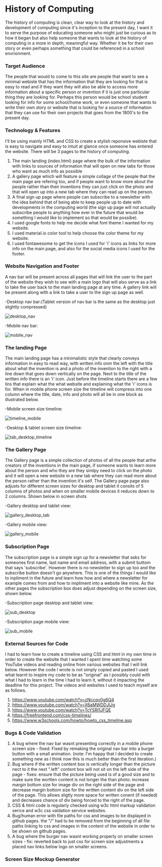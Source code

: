 # History of Computing
The history of computing is clean, clear way to look at the history and development of computing since it's inception to the present day, I want it to serve the purpose of educating someone who might just be curious as to how it began but also help someone that wants to look at the history of computing in a more in depth, meaningful way. Whether it be for their own story or even perhaps something that could be referenced in a school envrionment.

### Target Audience
The people that would to come to this site are people that want to see a minimal webiste that has the information that they are looking for that is easy to read and if they want they will also be able to access more information about a specific person or invention if it is just one particular thing they are looking for. Perhaps this person would be school student looking for info for some school/home work, or even someone that wants to write their own story or website that is looking for a source of information that they can use for their own projects that goes from the 1800's to the present day.

### Technology & Features
I'll be using mainly HTML and CSS to create a stylish reponsive webiste that is easy to navigate and easy to intuit at glance once someone has entered the website.
There will be 3 pages to the history of computing. 
1. The main landing (index.html) page where the bulk of the information with links to sources of information that will open on new tabs for those who want as much info as possible
2. A gallery page which will feature a simple collage of the people that the main page are refering too, and if people want to know more about the people rather than their inventions they can just click on the photo and that will open up into a new tab where they can read up on the person.
3. A final sign up page where people can subscribe to a newsletter with the idea behind that of being able to keep people up to date with developments in the computing world (the sign up page will not actually subscribe people to anything how ever in the future that would be something I would like to implement so that would be possibe).
4. I used google fonts to help me decide what font theme I wanted for my website.
5. I used material.io color tool to help choose the color theme for my website.
6. I used fontawesome to get the icons I used for 'i' icons as links for more info on the main page, and also for the social media icons I used for the footer.

### Website Navigation and Footer
A nav bar will be present across all pages that will link the user to the part of the website they wish to see with a main logo that will also serve as a link to take the user back to the main landing page at any time. A gallery link will be present along with a link to take a user to the sign up page as well.

-Desktop nav bar:(Tablet version of nav bar is the same as the desktop just slightly compressed)

![desktop_nav](https://user-images.githubusercontent.com/83232441/123541197-175dd600-d73b-11eb-838d-2c9120b93f07.jpg)

-Mobile nav bar:

![mobile_nav](https://user-images.githubusercontent.com/83232441/123541243-63a91600-d73b-11eb-9f91-892dec5112d2.jpg)

### The landing Page
The main landing page has a minimalistic style that clearly conveys information in easy to read way, with written info onm the left with the title about what the invention is and a photo of the invention to the right with a line down that goes down vertically on the page. Next to the title of the written info there is an 'i' icon. Just before the timeline starts there are a few lins that explain what the what website and explaining what the 'i' icons is for. When in mobile phone screen size the timeline will compress into one column where the title, date, info and photo will all be in one block as illustrated below.

-Mobile screen size timeline:

![timeline_mobile](https://user-images.githubusercontent.com/83232441/123542166-f0ee6980-d73f-11eb-8844-680d80e6b4a8.jpg)

-Desktop & tablet screen size timeline:

![tab_desktop_timeline](https://user-images.githubusercontent.com/83232441/123542207-3874f580-d740-11eb-84fe-0f4c8ddc9118.jpg)


### The Gallery Page
The Gallery page is a simple collection of photos of all the people that arthe creators of the inventions in the main page, if someone wants to learn more about the person and who they are they simlpy need to click on the photo and it will open a new website in a new tab where they can read more about the person rather than the invention it's self. The Gallery page page also adjusts for different screen sizes for desktop and tablet it consits of 5 columns of photos and when on smaller mobile devices it reduces down to 2 columns. Shown below in screen shots

-Gallery desktop and tablet view:

![gallery_desktop_tab](https://user-images.githubusercontent.com/83232441/123542609-7246fb80-d742-11eb-9b14-4fcc0c4a1aab.jpg)

-Gallery mobile view:

![gallery_mobile](https://user-images.githubusercontent.com/83232441/123542757-48da9f80-d743-11eb-9df1-1b53c47f906e.jpg)


### Subscription Page
The subscription page is a simple sign up for a newsletter that asks for someones first name, last name and email address, with a submit buttom that says 'subscribe'. However there is no newsletter to sign up too and the subscribe button doesn't go anywhere. This is one of the things I would like to inpliment in the future and learn how how and where a newsletter for example comes from and how to impliment into a website like mine. As the other pages the subscription box does adjust depending on the screen size, shown below.

-Subscription page desktop and tablet view:

![sub_desktop](https://user-images.githubusercontent.com/83232441/123543269-8c360d80-d745-11eb-82d5-3be725944842.jpg)

-Subscription page mobile view:

![sub_mobile](https://user-images.githubusercontent.com/83232441/123543302-b687cb00-d745-11eb-9366-044c7ced1b4d.jpg)


### External Sources for Code
I had to learn how to create a timeline using CSS and html in my own time in order to create the website that I wanted I spent time watching some YouTube videos and reading online from various websites that I will link below. However the code I wrote is not simply copied and pasted I used what learnt to inspire my code to be as "original" as I possibly could with what I had to learn in the time I had to learn it, without it impacting the deadline for this project. The videos and websites I used to teach myself are as follows.
1. https://www.youtube.com/watch?v=zNccqv0g6Q4
2. https://www.youtube.com/watch?v=X6aMWDDJlJg
3. https://www.youtube.com/watch?v=TcYSRI1JFQE
4. https://freefrontend.com/css-timelines/
5. https://www.w3schools.com/howto/howto_css_timeline.asp

### Bugs & Code Validation
1. A bug where the nav bar wasnt presenting correctly in a mobile phone screen size - fixed: Fixed by remaking the original nav bar into a burger button with a small animation. (note: I'm happy that I decided to create something new as I think now this is much better than the first iteration.)
2. Bug where if the written content box is vertically longer than the picture nect to it the next ".left" content box will not sit on the left side of the page - fixes: ensure that the picture being used is of a good size and to make sure the wortten content is not longer the than photo: increase margin bottom size for image div on the right side of the page and decrease margin bottom size for the written content div on the left side of the page. This allows sligtly more space for written conent (if needed) and decreases chance of div being forced to the right of the page.
3. CSS & html code is regularly checked using w3c html markup validation serice and w3c css valdation service websites.
4. Bug/human error with file paths for css and images to be displayed in github pages. the "/" had to be removed from the beginning of all file paths linking to css and images in the content of the website in order to be shown on github pages.
5. A bug where the burger nav wasnt working properly on smaller screen sizes - fix: reverted back to just css for screen size adjustments a placed nav links below logo on smaller screens.

### Screen Size Mockup Generator
